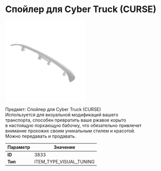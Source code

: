 # Спойлер для Cyber Truck (CURSE)

![Item Image](../img/3833.webp?raw=true)

Предмет: Спойлер для Cyber Truck (CURSE)<br>Используется для визуальной модификаций вашего<br>транспорта, способен превратить ваше ржавое корыто<br>в настоящую порхающую бабочку, что обязательно привлечет<br>внимание прохожих своим уникальным стилем и красотой.<br>Можно передавать и продавать.


| Параметр | Значение |
|----------|----------|
| **ID** | 3833 |
| **Тип** | ITEM_TYPE_VISUAL_TUNING |

